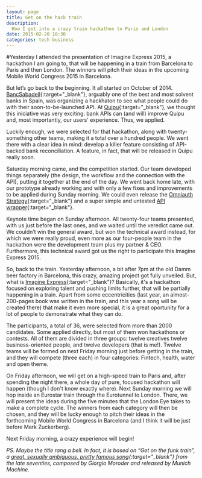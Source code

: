 ```yaml
---
layout: page
title: Get on the hack train
description:
  How I got into a crazy train hackathon to Paris and London
date: 2015-02-20 18:30
categories: tech business
---
```


#Yesterday I attended the presentation of Imagine Express 2015, a hackathon I am going to, that will be happening in a train from Barcelona to Paris and then London. The winners will pitch their ideas in the upcoming Mobile World Congress 2015 in Barcelona.

But let’s go back to the beginning. It all started on October of 2014. [BancSabadell](https://www.bancsabadell.com){:target="_blank"},
arguably one of the best and most solvent banks in Spain, was organizing a hackhaton to see what people could do with their
soon-to-be-launched API. At [Quipu](https://getquipu.com){:target="_blank"}, we thought this iniciative was very exciting: bank APIs
can (and will) improve Quipu and, most importantly, our users' experience. Thus, we applied.

Luckily enough, we were selected for that hackathon, along with twenty-something other teams, making it a total over a hundred people. We
went there with a clear idea in mind: develop a killer feature consisting of API-backed bank reconciliation. A feature, in fact, that will
be released in Quipu really soon.

Saturday morning came, and the competition started. Our team developed things separately (the design, the workflow and the connection with
the API), putting it together at the end of the day. We went back home late, with our prototype already working and with only a few fixes
and improvements to be applied during Sunday morning. We could even release the
[Omniauth Strategy](https://github.com/quipuapp/omniauth-bancsabadell){:target="_blank"} and a super simple and untested
[API wrapper](https://github.com/quipuapp/bancsabadell-api){:target="_blank"}.

Keynote time began on Sunday afternoon. All twenty-four teams presented, with us just before the last ones, and we waited until the
veredict came out. We couldn’t win the general award, but won the technical award instead, for which we were really proud, even more as
our four-people team in the hackathon were the development team plus my partner & CEO. Furthermore, this technical award got us the right
to participate this Imagine Express 2015.

So, back to the train. Yesterday afternoon, a bit after 7pm at the old Damm beer factory in Barcelona, this crazy, amazing project got
fully unveiled. But, what is [Imagine Express](http://express.imagine.cc/2015/){:target="_blank"}? Basically, it's a hackathon focused
on exploring talent and pushing limits further, that will be partially happening in a train. Apart from some eccentricities (last year,
an almost-200-pages book was written in the train, and this year a song will be created there) that make it even more special, it is a
great oportunity for a lot of people to demonstrate what they can do.

The participants, a total of 36, were selected from more than 2000 candidates. Some applied directly, but most of them won hackathons or
contests. All of them are divided in three groups: twelve creatives twelve business-oriented people, and twelve developers (that is me!).
Twelve teams will be formed on next Friday morning just before getting in the train, and they will compete (three each) in four
categories: Fintech, health, water and open theme.

On Friday afternoon, we will get on a high-speed train to Paris and, after spending the night there, a whole day of pure, focused hackathon
will happen (though I don't know exactly where). Next Sunday morning we will hop inside an Eurostar train through the Eurotunnel to London.
There, we will present the ideas during the five minutes that the London Eye takes to make a complete cycle. The winners from each category
will then be chosen, and they will be lucky enough to pitch their ideas in the forthcoming Mobile World Congress in Barcelona
(and I think it will be just before Mark Zuckerberg).

Next Friday morning, a crazy experience will begin!

*PS. Maybe the title rang a bell. In fact, it is based on “Get on the funk train”, a
[great, sexually ambiguous, pretty famous song](https://www.youtube.com/watch?v=rh5B191zlDo){:target="_blank"}
from the late seventies, composed by Giorgio Moroder and released by Munich Machine.*
